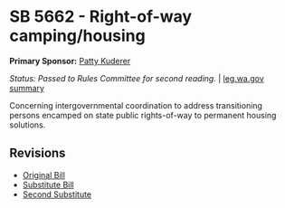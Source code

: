 # SB 5662 - Right-of-way camping/housing
**Primary Sponsor:** [Patty Kuderer](/person/leg/patty.kuderer.md)

*Status: Passed to Rules Committee for second reading.* | [leg.wa.gov summary](https://app.leg.wa.gov/billsummary?BillNumber=5662&Year=2021)

Concerning intergovernmental coordination to address transitioning persons encamped on state public rights-of-way to permanent housing solutions.

## Revisions
* [Original Bill](1/)
* [Substitute Bill](S/)
* [Second Substitute](S2/)